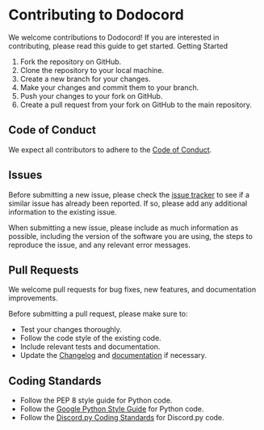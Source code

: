 # Contributing to Dodocord

We welcome contributions to Dodocord! If you are interested in contributing, please read this guide to get started.
Getting Started

1. Fork the repository on GitHub.
2. Clone the repository to your local machine.
3. Create a new branch for your changes.
4. Make your changes and commit them to your branch.
5. Push your changes to your fork on GitHub.
6. Create a pull request from your fork on GitHub to the main repository.

## Code of Conduct

We expect all contributors to adhere to the [Code of Conduct](./CODE_OF_CONDUCT.md).

## Issues

Before submitting a new issue, please check the [issue tracker](./issues) to see if a similar issue has already been reported. If so, please add any additional information to the existing issue.

When submitting a new issue, please include as much information as possible, including the version of the software you are using, the steps to reproduce the issue, and any relevant error messages.

## Pull Requests

We welcome pull requests for bug fixes, new features, and documentation improvements.

Before submitting a pull request, please make sure to:

- Test your changes thoroughly.
- Follow the code style of the existing code.
- Include relevant tests and documentation.
- Update the [Changelog](./CHANGELOG.md) and [documentation](./README.md) if necessary.

## Coding Standards

- Follow the PEP 8 style guide for Python code.
- Follow the [Google Python Style Guide](https://google.github.io/styleguide/pyguide.html) for Python code.
- Follow the [Discord.py Coding Standards](https://discordpy.readthedocs.io/en/latest/coding_standards.html) for Discord.py code.
